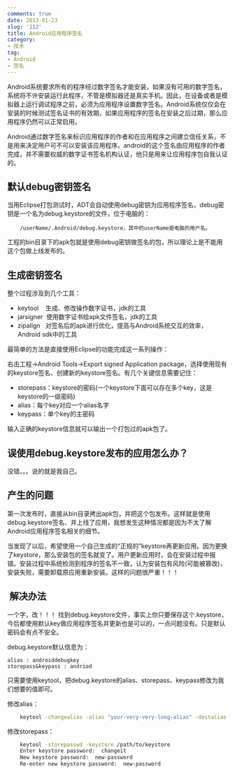 ```yaml
---
comments: true
date: 2013-01-23
slug: '112'
title: Android应用程序签名
category:
- 技术
tag:
- Android
- 签名
---
```

Android系统要求所有的程序经过数字签名才能安装，如果没有可用的数字签名，系统将不许安装运行此程序，不管是模拟器还是真实手机。因此，在设备或者是模拟器上运行调试程序之前，必须为应用程序设置数字签名。Android系统仅仅会在安装的时候测试签名证书的有效期，如果应用程序的签名在安装之后过期，那么应用程序仍然可以正常启用。

Android通过数字签名来标识应用程序的作者和在应用程序之间建立信任关系，不是用来决定用户可不可以安装该应用程序。android的这个签名由应用程序的作者完成，并不需要权威的数字证书签名机构认证，他只是用来让应用程序包自我认证的。
<!-- more -->
## 默认debug密钥签名
当用Eclipse打包测试时，ADT会自动使用debug密钥为应用程序签名，debug密钥是一个名为debug.keystore的文件，位于电脑的：
```
	/userName/.Android/debug.keystore，其中的userName是电脑的用户名。
```

工程的bin目录下的apk包就是使用debug密钥做签名的包，所以理论上是不能用这个包做上线发布的。

## 生成密钥签名

整个过程涉及到几个工具：
  * keytool    生成、修改操作数字证书，jdk的工具
  * jarsigner  使用数字证书给apk文件签名，jdk的工具
  * zipalign   对签名后的apk进行优化，提高与Android系统交互的效率，Android sdk中的工具

最简单的方法是直接使用Eclipse的功能完成这一系列操作：

右击工程->Android Tools->Export signed Application package，选择使用现有的keystore签名、创建新的keystore签名。有几个关键信息需要记住：

  * storepass：keystore的密码(一个keystore下面可以存在多个key，这是keystore的一级密码)
  * alias：每个key对应一个alias名字
  * keypass：单个key的主密码

输入正确的keystore信息就可以输出一个打包过的apk包了。

## 误使用debug.keystore发布的应用怎么办？
没错。。。说的就是我自己。

## 产生的问题

第一次发布时，直接从bin目录拷出apk包，并把这个包发布。这样就是使用debug.keystore签名、并上线了应用，我想发生这种情况都是因为不太了解Android应用程序签名相关的细节。

当发现了以后，希望使用一个自己生成的“正规的”keystore再更新应用。因为更换了keystore，那么安装包的签名就变了。用户更新应用时，会在安装过程中报错。安装过程中系统检测到程序的签名不一致，认为安装包有风险(可能被篡改)，安装失败，需要卸载原应用重新安装。这样的问题很严重！！！

##  解决办法

一个字，改！！！
找到debug.keystore文件，事实上你只要保存这个.keystore，今后都使用默认key做应用程序签名并更新也是可以的，一点问题没有。只是默认密码会有点不安全。

debug.keystore默认信息为：

```
alias : androiddebugkey
storepass&keypass : andriod
```

只需要使用keytool，把debug.keystore的alias、storepass、keypass修改为我们想要的值即可。

修改alias：

```bash
    keytool -changealias -alias "your-very-very-long-alias" -destalias "new-alias" -keypass keypass -keystore /path/to/keystore -storepass storepass
```

修改storepass：

```bash
    keytool -storepasswd -keystore /path/to/keystore
    Enter keystore password:  changeit
    New keystore password:  new-password
    Re-enter new keystore password:  new-password
```